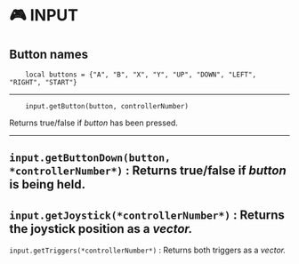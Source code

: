 # 🎮 INPUT

## Button names
    
        local buttons = {"A", "B", "X", "Y", "UP", "DOWN", "LEFT", "RIGHT", "START"}

---

        input.getButton(button, controllerNumber)
Returns true/false if *button* has been pressed.


---
`input.getButtonDown(button, *controllerNumber*)`
: Returns true/false if *button* is being held.
---
`input.getJoystick(*controllerNumber*)`
: Returns the joystick position as a *vector.*
---
`input.getTriggers(*controllerNumber*)`
: Returns both triggers as a *vector.*
